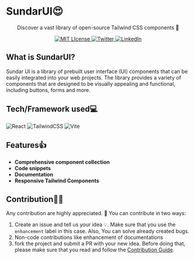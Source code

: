# SundarUI😍

<p align="center">Discover a vast library of open-source Tailwind CSS components 🚀</p>

<p align="center">
  <a href="https://github.com/rajpatel17-bot/SundarUI/blob/master/LICENSE">
    <img src="https://img.shields.io/github/license/othneildrew/Best-README-Template.svg?style=flat&logo=appveyor" alt="MIT LIcense">
  </a>
  <a href="https://twitter.com/sundar_ui">
    <img src="https://img.shields.io/twitter/follow/sundar_ui?style=social" alt="Twitter">
  </a>
  <a href="https://www.linkedin.com/company/sundarui/">
    <img src="https://img.shields.io/badge/-LinkedIn-black.svg?style=flat&logo=appveyor&logo=linkedin&colorB=555" alt="LinkedIn">
  </a>
</p>

## What is SundarUI?

Sundar UI is a library of prebuilt user interface (UI) components that can be easily integrated into your web projects. The library provides a variety of components that are designed to be visually appealing and functional, including buttons, forms and more.

## Tech/Framework used💻

![React](https://img.shields.io/badge/react-%2320232a.svg?style=for-the-badge&logo=react&logoColor=%2361DAFB)
![TailwindCSS](https://img.shields.io/badge/tailwindcss-%2338B2AC.svg?style=for-the-badge&logo=tailwind-css&logoColor=white)
![Vite](https://img.shields.io/badge/vite-%23646CFF.svg?style=for-the-badge&logo=vite&logoColor=white)

## Features👍

- **Comprehensive component collection**
- **Code snippets**
- **Documentation**
- **Responsive Tailwind Components**

## Contribution👨‍💻

Any contribution are highly appreciated. 🙏 You can contribute in two ways:

1. Create an issue and tell us your idea 💡. Make sure that you use the `enhancement` label in this case. Also, You can solve already created bugs.
2. Non-code contributions like enhancement of documentations
3. fork the project and submit a PR with your new idea. Before doing that, please make sure that you read and follow the [Contribution Guide](./CONTRIBUTING.md).
